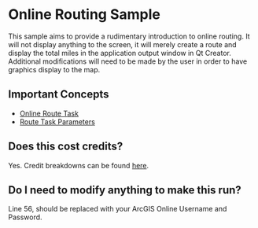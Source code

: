 # Online Routing Sample
This sample aims to provide a rudimentary introduction to online routing.  It will not display anything to the screen, it will merely create a route and display the total miles in the application output window in Qt Creator.  Additional modifications will need to be made by the user in order to have graphics display to the map.

## Important Concepts
* [Online Route Task](https://developers.arcgis.com/qt/cpp/api-reference/class_esri_runtime_qt_1_1_online_route_task.html)
* [Route Task Parameters](https://developers.arcgis.com/qt/cpp/api-reference/class_esri_runtime_qt_1_1_route_task_parameters.html)


## Does this cost credits?
Yes.  Credit breakdowns can be found [here](http://www.esri.com/software/arcgis/arcgisonline/credits).

## Do I need to modify anything to make this run?
Line 56, should be replaced with your ArcGIS Online Username and Password.
